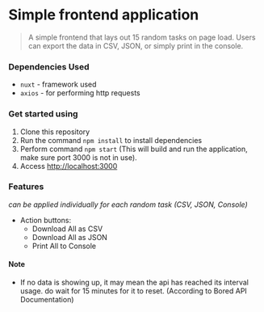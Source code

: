 # Simple frontend application

> A simple frontend that lays out 15 random tasks on page load. Users can export the data in CSV, JSON, or simply print in the console.

### Dependencies Used

- `nuxt` - framework used
- `axios` - for performing http requests

### Get started using

1. Clone this repository
2. Run the command `npm install` to install dependencies
3. Perform command `npm start` (This will build and run the application, make sure port 3000 is not in use).
4. Access [http://localhost:3000](http://localhost:3000)

### Features
*can be applied individually for each random task (CSV, JSON, Console)*
- Action buttons:
    - Download All as CSV
    - Download All as JSON
    - Print All to Console

#### Note
- If no data is showing up, it may mean the api has reached its interval usage. do wait for 15 minutes for it to reset. (According to Bored API Documentation)
